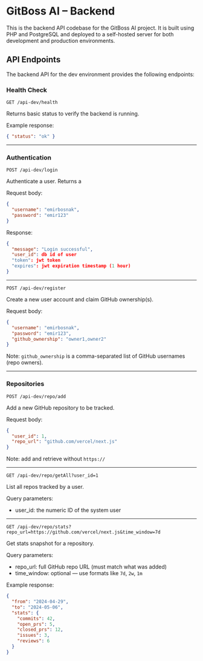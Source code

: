 # GitBoss AI – Backend

This is the backend API codebase for the GitBoss AI project. It is built using PHP and PostgreSQL and deployed to a self-hosted server for both development and production environments.

## API Endpoints

The backend API for the dev environment provides the following endpoints:

### Health Check

`GET /api-dev/health`

Returns basic status to verify the backend is running.

Example response:
```json
{ "status": "ok" }
```

---

### Authentication

`POST /api-dev/login`

Authenticate a user. Returns a 

Request body:
```json
{
  "username": "emirbosnak",
  "password": "emir123"
}
```

Response:
```json
{ 
  "message": "Login successful",
  "user_id": db id of user
  "token": jwt token
  "expires": jwt expiration timestamp (1 hour)
}
```

---

`POST /api-dev/register`

Create a new user account and claim GitHub ownership(s).

Request body:
```json
{
  "username": "emirbosnak",
  "password": "emir123",
  "github_ownership": "owner1,owner2"
}
```

Note: `github_ownership` is a comma-separated list of GitHub usernames (repo owners).

---

### Repositories

`POST /api-dev/repo/add`

Add a new GitHub repository to be tracked.

Request body:
```json
{
  "user_id": 1,
  "repo_url": "github.com/vercel/next.js"
}
```
Note: add and retrieve without `https://` 

---

`GET /api-dev/repo/getAll?user_id=1`

List all repos tracked by a user.

Query parameters:
- user_id: the numeric ID of the system user

---

`GET /api-dev/repo/stats?repo_url=https://github.com/vercel/next.js&time_window=7d`

Get stats snapshot for a repository.

Query parameters:
- repo_url: full GitHub repo URL (must match what was added)
- time_window: optional — use formats like `7d`, `2w`, `1m`

Example response:
```json
{
  "from": "2024-04-29",
  "to": "2024-05-06",
  "stats": {
    "commits": 42,
    "open_prs": 5,
    "closed_prs": 12,
    "issues": 3,
    "reviews": 6
  }
}
```

